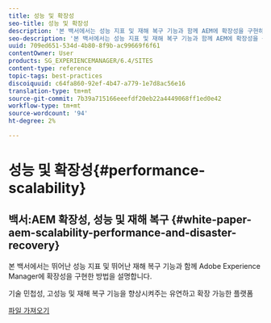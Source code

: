 ```yaml
---
title: 성능 및 확장성
seo-title: 성능 및 확장성
description: '본 백서에서는 성능 지표 및 재해 복구 기능과 함께 AEM에 확장성을 구현하는 방법을 설명합니다.  '
seo-description: '본 백서에서는 성능 지표 및 재해 복구 기능과 함께 AEM에 확장성을 구현하는 방법을 설명합니다.  '
uuid: 709ed651-534d-4b80-8f9b-ac99669f6f61
contentOwner: User
products: SG_EXPERIENCEMANAGER/6.4/SITES
content-type: reference
topic-tags: best-practices
discoiquuid: c64fa860-92ef-4b47-a779-1e7d8ac56e16
translation-type: tm+mt
source-git-commit: 7b39a715166eeefdf20eb22a4449068ff1ed0e42
workflow-type: tm+mt
source-wordcount: '94'
ht-degree: 2%

---
```



# 성능 및 확장성{#performance-scalability}

## 백서:AEM 확장성, 성능 및 재해 복구 {#white-paper-aem-scalability-performance-and-disaster-recovery}

본 백서에서는 뛰어난 성능 지표 및 뛰어난 재해 복구 기능과 함께 Adobe Experience Manager에 확장성을 구현한 방법을 설명합니다.

기술 민첩성, 고성능 및 재해 복구 기능을 향상시켜주는 유연하고 확장 가능한 플랫폼

[파일 가져오기](assets/aem_scalability_whitepaperfinal-06122015je.pdf)
